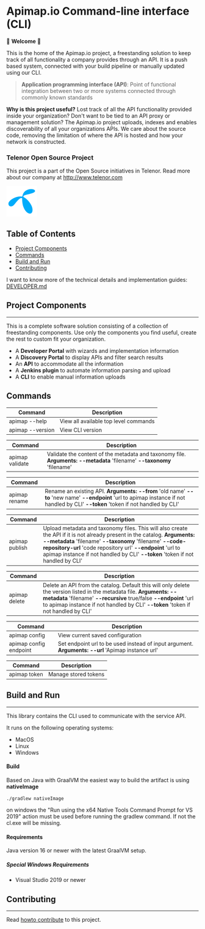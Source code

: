 Apimap.io Command-line interface (CLI) 
===

🎉 **Welcome** 🎉

This is the home of the Apimap.io project, a freestanding solution to keep track of all functionality a company
provides through an API. It is a push based system, connected with your build pipeline or manually updated using our CLI.

> **Application programming interface (API)**: Point of functional integration between two or more systems connected
> through commonly known standards

**Why is this project useful?** Lost track of all the API functionality provided inside your organization? Don't want
to be tied to an API proxy or management solution? The Apimap.io project uploads, indexes and enables discoverability of all
your organizations APIs. We care about the source code, removing the limitation of where the API is hosted and how your
network is constructed.

### Telenor Open Source Project
This project is a part of the Open Source initiatives in Telenor. Read more about our company at http://www.telenor.com

![TelenorLogo](doc/telenor.png)

## Table of Contents

* [Project Components](#project-components)
* [Commands](#commands)
* [Build and Run](#build-and-run)
* [Contributing](#contributing)

I want to know more of the technical details and implementation guides: [DEVELOPER.md](DEVELOPER.md)

## Project Components
___
This is a complete software solution consisting of a collection of freestanding components. Use only the components you
find useful, create the rest to custom fit your organization.

- A **Developer Portal** with wizards and implementation information
- A **Discovery Portal** to display APIs and filter search results
- An **API** to accommodate all the information
- A **Jenkins plugin** to automate information parsing and upload
- A **CLI** to enable manual information uploads

## Commands

| Command                   | Description                                                                   |
| ------------------------- | ----------------------------------------------------------------------------- |
| apimap --help             | View all available top level commands                                         |
| apimap --version          | View CLI version                                                              |

| Command                   | Description                                                                   |
| ------------------------- | ----------------------------------------------------------------------------- |
| apimap validate           | Validate the content of the metadata and taxonomy file. **Arguments:** **--metadata** 'filename' **--taxonomy** 'filename' |

| Command                   | Description                                                                                                                                                             |
| ------------------------- |-------------------------------------------------------------------------------------------------------------------------------------------------------------------------|
| apimap rename             | Rename an existing API. **Arguments:** **--from** 'old name' **--to** 'new name' **--endpoint** 'url to apimap instance if not handled by CLI' **--token** 'token if not handled by CLI' |

| Command                   | Description                                                                                                                                                                                                                                                                                                              |
| ------------------------- |--------------------------------------------------------------------------------------------------------------------------------------------------------------------------------------------------------------------------------------------------------------------------------------------------------------------------|
| apimap publish            | Upload metadata and taxonomy files. This will also create the API if it is not already present in the catalog. **Arguments:** **--metadata** 'filename' **--taxonomy** 'filename' **--code-repository-url** 'code repository url' **--endpoint** 'url to apimap instance if not handled by CLI' **--token** 'token if not handled by CLI' |

| Command                   | Description                                                                                                                                                                                                                                                       |
| ------------------------- |-------------------------------------------------------------------------------------------------------------------------------------------------------------------------------------------------------------------------------------------------------------------|
| apimap delete             | Delete an API from the catalog. Default this will only delete the version listed in the metadata file. **Arguments:** **--metadata** 'filename' **--recursive** true/false **--endpoint** 'url to apimap instance if not handled by CLI' **--token** 'token if not handled by CLI' |

| Command                  | Description                                                                                           |
|--------------------------|-------------------------------------------------------------------------------------------------------|
| apimap config            | View current saved configuration                                                                      |
| apimap config endpoint   | Set endpoint url to be used instead of input argument. **Arguments:** **--url** 'Apimap instance url' |

| Command      | Description           |
|--------------|-----------------------|
| apimap token | Manage stored tokens  |


## Build and Run
___

This library contains the CLI used to communicate with the service API.

It runs on the following operating systems:
* MacOS
* Linux
* Windows 

#### Build

Based on Java with GraalVM the easiest way to build the artifact is using **nativeImage**

```shell
./gradlew nativeImage
```

on windows the "Run using the x64 Native Tools Command Prompt for VS 2019" action must be used before running the gradlew command. If not the cl.exe will be missing.

#### Requirements

Java version 16 or newer with the latest GraalVM setup.

##### Special Windows Requirements
* Visual Studio 2019 or newer

## Contributing
___

Read [howto contribute](CONTRIBUTING.md) to this project.